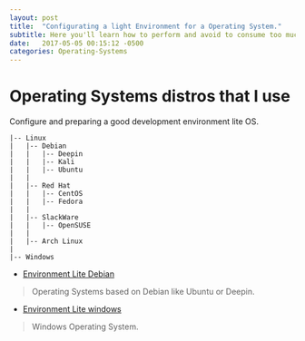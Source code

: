 ```yaml
---
layout: post
title:  "Configurating a light Environment for a Operating System."
subtitle: Here you'll learn how to perform and avoid to consume too much RAM in your computer.
date:   2017-05-05 00:15:12 -0500
categories: Operating-Systems
---
```

# Operating Systems distros that I use

Configure and preparing a good development environment lite OS.

    |-- Linux
    |   |-- Debian
    |   |   |-- Deepin
    |   |   |-- Kali
    |   |   |-- Ubuntu
    |   |
    |   |-- Red Hat
    |   |   |-- CentOS
    |   |   |-- Fedora
    |   |
    |   |-- SlackWare
    |   |   |-- OpenSUSE
    |   |
    |   |-- Arch Linux
    |
    |-- Windows


* [Environment Lite Debian][debian-url]  
> Operating Systems based on Debian like Ubuntu or Deepin.

* [Environment Lite windows][windows-url]  
> Windows Operating System.

[debian-url]:   /os/light_environment_debian
[windows-url]:  /os/light_environment_windows

